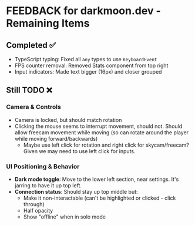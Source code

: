 # FEEDBACK for darkmoon.dev - Remaining Items

## Completed ✅

- TypeScript typing: Fixed all `any` types to use `KeyboardEvent`
- FPS counter removal: Removed Stats component from top right
- Input indicators: Made text bigger (16px) and closer grouped

## Still TODO ❌

### Camera & Controls

- Camera is locked, but should match rotation
- Clicking the mouse seems to interrupt movement, should not. Should allow freecam movement while moving (so can rotate around the player while moving forward/backwards)
  - Maybe use left click for rotation and right click for skycam/freecam? Given we may need to use left click for inputs.

### UI Positioning & Behavior

- **Dark mode toggle**: Move to the lower left section, near settings. It's jarring to have it up top left.
- **Connection status**: Should stay up top middle but:
  - Make it non-interactable (can't be highlighted or clicked - click through)
  - Half opacity
  - Show "offline" when in solo mode